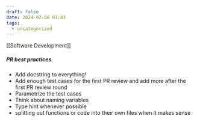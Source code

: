 ```yaml
---
draft: false
date: 2024-02-06 01:43
tags:
  - uncategorized
---
```

[[Software Development]]

##### PR best practices
- Add docstring to everything!
- Add enough test cases for the first PR review and add more after the first PR review round
- Parametrize the test cases
- Think about naming variables
- Type hint whenever possible
- splitting out functions or code into their own files when it makes sense


